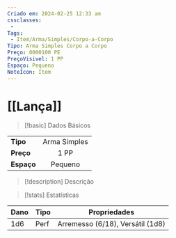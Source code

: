 ```yaml
---
Criado em: 2024-02-25 12:33 am
cssclasses:
 - 
Tags:
 - Item/Arma/Simples/Corpo-a-Corpo
Tipo: Arma Simples Corpo a Corpo
Preço: 0000100 PE
PreçoVisivel: 1 PP
Espaço: Pequeno
NoteIcon: Item
---
```

# [[Lança]]

> [!basic] Dados Básicos
> 
|            |     |
| ---------- |:---:|
| **Tipo**   |   Arma Simples   |
| **Preço**  |   1 PP   |
| **Espaço** |   Pequeno   |
>
 
> [!description] Descrição
> 
>

> [!stats] Estatísticas
>
| Dano  | Tipo | Propriedades |
| --- | ----- | ----------- |
|  1d6   |  Perf     |  Arremesso (6/18), Versátil (1d8)           |
